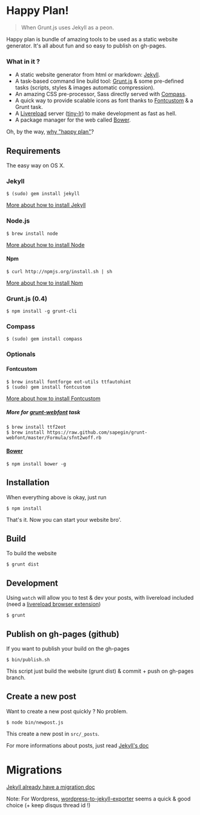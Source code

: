# Happy Plan!

> When Grunt.js uses Jekyll as a peon.

Happy plan is bundle of amazing tools to be used as a static website generator. It's all about fun and so easy to publish on gh-pages.

### What in it ?

* A static website generator from html or markdown: [Jekyll](https://github.com/mojombo/jekyll).
* A task-based command line build tool: [Grunt.js](http://gruntjs.com/) & some pre-defined tasks (scripts, styles & images automatic compression).
* An amazing CSS pre-processor, Sass directly served with [Compass](http://compass-style.org/).
* A quick way to provide scalable icons as font thanks to [Fontcustom](http://fontcustom.com/) & a Grunt task.
* A [Livereload](http://livereload.com/) server ([tiny-lr](https://github.com/mklabs/tiny-lr)) to make development as fast as hell.
* A package manager for the web called [Bower](https://github.com/twitter/bower).

Oh, by the way, [why "happy plan"](http://www.youtube.com/watch?v=5zVVKXT8Vi0)?

## Requirements

The easy way on OS X.

### Jekyll

    $ (sudo) gem install jekyll

[More about how to install Jekyll](https://github.com/mojombo/jekyll/wiki/install)

### Node.js

    $ brew install node

[More about how to install Node](https://github.com/joyent/node/wiki/Installation)

#### Npm

    $ curl http://npmjs.org/install.sh | sh

[More about how to install Npm](https://github.com/isaacs/npm)

### Grunt.js (0.4)

    $ npm install -g grunt-cli

### Compass

    $ (sudo) gem install compass

### Optionals

#### Fontcustom

    $ brew install fontforge eot-utils ttfautohint
    $ (sudo) gem install fontcustom

[More about how to install Fontcustom](http://fontcustom.com/#installation)

##### More for [grunt-webfont](https://github.com/sapegin/grunt-webfont) task

    $ brew install ttf2eot
    $ brew install https://raw.github.com/sapegin/grunt-webfont/master/Formula/sfnt2woff.rb

#### [Bower](https://github.com/twitter/bower)

    $ npm install bower -g

## Installation

When everything above is okay, just run

    $ npm install

That's it. Now you can start your website bro'.

## Build

To build the website

    $ grunt dist

## Development

Using `watch` will allow you to test & dev your posts, with livereload included (need a [livereload browser extension](http://go.livereload.com/extensions))

    $ grunt

## Publish on gh-pages (github)

If you want to publish your build on the gh-pages

    $ bin/publish.sh

This script just build the website (grunt dist) & commit + push on gh-pages branch.

## Create a new post

Want to create a new post quickly ? No problem.

    $ node bin/newpost.js

This create a new post in `src/_posts`.

For more informations about posts, just read [Jekyll's doc](https://github.com/mojombo/jekyll/wiki)

# Migrations

[Jekyll already have a migration doc](https://github.com/mojombo/jekyll/wiki/blog-migrations)

Note: For Wordpress, [wordpress-to-jekyll-exporter](https://github.com/benbalter/wordpress-to-jekyll-exporter) seems a quick & good choice (+ keep disqus thread id !)

